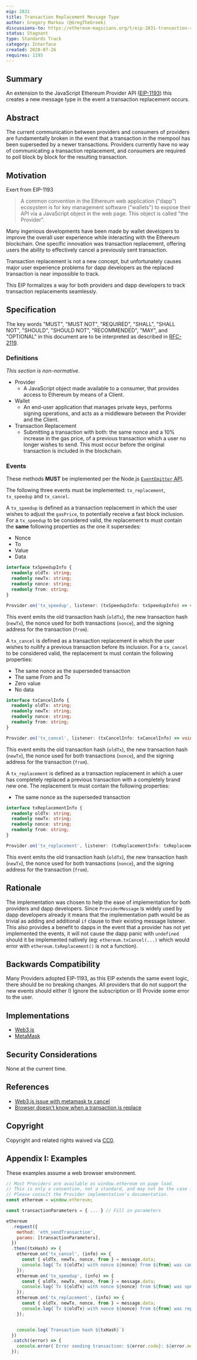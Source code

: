 ```yaml
---
eip: 2831
title: Transaction Replacement Message Type
author: Gregory Markou (@GregTheGreek)
discussions-to: https://ethereum-magicians.org/t/eip-2831-transaction-replacement-message-type/4448
status: Stagnant
type: Standards Track
category: Interface
created: 2020-07-26
requires: 1193
---
```


## Summary

An extension to the JavaScript Ethereum Provider API ([EIP-1193](./eip-1193.md)) this creates a new message type in the event a transaction replacement occurs.

## Abstract

The current communication between providers and consumers of providers are fundamentally broken in the event that a transaction in the mempool has been superseded by a newer transactions. Providers currently have no way of communicating a transaction replacement, and consumers are required to poll block by block for the resulting transaction.

## Motivation

Exert from EIP-1193
> A common convention in the Ethereum web application ("dapp") ecosystem is for key management software ("wallets") to expose their API via a JavaScript object in the web page.
This object is called "the Provider".

Many ingenious developments have been made by wallet developers to improve the overall user experience while interacting with the Ethereum blockchain. One specific innovation was transaction replacement, offering users the ability to effectively cancel a previously sent transaction.

Transaction replacement is not a new concept, but unfortunately causes major user experience problems for dapp developers as the replaced transaction is near impossible to track. 

This EIP formalizes a way for both providers and dapp developers to track transaction replacements seamlessly.

## Specification

The key words "MUST", "MUST NOT", "REQUIRED", "SHALL", "SHALL NOT", "SHOULD", "SHOULD NOT", "RECOMMENDED", "MAY", and "OPTIONAL" in this document are to be interpreted as described in [RFC-2119](https://www.ietf.org/rfc/rfc2119.txt).

### Definitions

_This section is non-normative._

- Provider
  - A JavaScript object made available to a consumer, that provides access to Ethereum by means of a Client.
- Wallet
  - An end-user application that manages private keys, performs signing operations, and acts as a middleware between the Provider and the Client.
- Transaction Replacement
  - Submitting a transaction with both: the same nonce and a 10% increase in the gas price, of a previous transaction which a user no longer wishes to send. This must occur before the original transaction is included in the blockchain.

### Events

These methods **MUST** be implemented per the Node.js [`EventEmitter` API](https://nodejs.org/api/events.html).

The following three events must be implemented: `tx_replacement`, `tx_speedup` and `tx_cancel`.

A `tx_speedup` is defined as a transaction replacement in which the user wishes to adjust the `gasPrice`, to potentially receive a fast block inclusion. For a `tx_speedup` to be considered valid, the replacement tx must contain the **same** following properties as the one it supersedes:
- Nonce
- To
- Value
- Data

```typescript
interface txSpeedupInfo {
  readonly oldTx: string;
  readonly newTx: string;
  readonly nonce: string;
  readonly from: string;
}

Provider.on('tx_speedup', listener: (txSpeedupInfo: txSpeedupInfo) => void): Provider;
```
This event emits the old transaction hash (`oldTx`), the new transaction hash (`newTx`), the nonce used for both transactions (`nonce`), and the signing address for the transaction (`from`).

A `tx_cancel` is defined as a transaction replacement in which the user wishes to nullify a previous transaction before its inclusion. For a `tx_cancel` to be considered valid, the replacement tx must contain the following properties:
- The same nonce as the superseded transaction
- The same From and To
- Zero value
- No data

```typescript
interface txCancelInfo {
  readonly oldTx: string;
  readonly newTx: string;
  readonly nonce: string;
  readonly from: string;
}

Provider.on('tx_cancel', listener: (txCancelInfo: txCancelInfo) => void): Provider;
```
This event emits the old transaction hash (`oldTx`), the new transaction hash (`newTx`), the nonce used for both transactions (`nonce`), and the signing address for the transaction (`from`).

A `tx_replacement` is defined as a transaction replacement in which a user has completely replaced a previous transaction with a completely brand new one. The replacement tx must contain the following properties:
- The same nonce as the superseded transaction

```typescript
interface txReplacementInfo {
  readonly oldTx: string;
  readonly newTx: string;
  readonly nonce: string;
  readonly from: string;
}

Provider.on('tx_replacement', listener: (txReplacementInfo: txReplacementInfo) => void): Provider;
```
This event emits the old transaction hash (`oldTx`), the new transaction hash (`newTx`), the nonce used for both transactions (`nonce`), and the signing address for the transaction (`from`).

## Rationale

The implementation was chosen to help the ease of implementation for both providers and dapp developers. Since `ProviderMessage` is widely used by dapp developers already it means that the implementation path would be as trivial as adding and additional `if` clause to their existing message listener. This also provides a benefit to dapps in the event that a provider has not yet implemented the events, it will not cause the dapp panic with `undefined` should it be implemented natively (eg: `ethereum.txCancel(...)` which would error with `ethereum.txReplacement()` is not a function).

## Backwards Compatibility

Many Providers adopted EIP-1193, as this EIP extends the same event logic, there should be no breaking changes. All providers that do not support the new events should either I) Ignore the subscription or II) Provide some error to the user.

## Implementations

- [Web3.js](https://github.com/ethereum/web3.js/issues/3723)
- [MetaMask](https://github.com/MetaMask/metamask-extension/issues/9174)

## Security Considerations

None at the current time.

## References

- [Web3.js issue with metamask tx cancel](https://github.com/ethereum/web3.js/issues/3585)
- [Browser doesn't know when a transaction is replace](https://github.com/MetaMask/metamask-extension/issues/3347)

## Copyright

Copyright and related rights waived via [CC0](../LICENCE).

## Appendix I: Examples

These examples assume a web browser environment.

```javascript
// Most Providers are available as window.ethereum on page load.
// This is only a convention, not a standard, and may not be the case in practice.
// Please consult the Provider implementation's documentation.
const ethereum = window.ethereum;

const transactionParameters = { ... } // Fill in parameters

ethereum
  .request({ 
    method: 'eth_sendTransaction',
    params: [transactionParameters],
  })
  .then((txHash) => {
    ethereum.on('tx_cancel', (info) => {
      const { oldTx, newTx, nonce, from } = message.data;
      console.log(`Tx ${oldTx} with nonce ${nonce} from ${from} was cancelled, the new hash is ${newTx}`)
    });
    ethereum.on('tx_speedup', (info) => {
      const { oldTx, newTx, nonce, from } = message.data;
      console.log(`Tx ${oldTx} with nonce ${nonce} from ${from} was sped up, the new hash is ${newTx}`)
    });
    ethereum.on('tx_replacement', (info) => {
      const { oldTx, newTx, nonce, from } = message.data;
      console.log(`Tx ${oldTx} with nonce ${nonce} from ${from} was replaced, the new hash is ${newTx}`)
    });


    console.log(`Transaction hash ${txHash}`)
  })
  .catch((error) => {
    console.error(`Error sending transaction: ${error.code}: ${error.message}`);
  });

```
